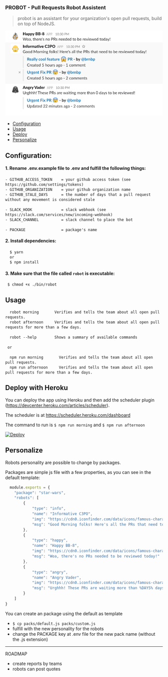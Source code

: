 ### PROBOT - Pull Requests Robot Assistent

> probot is an assistant for your organization's open pull requests, build on top of NodeJS.

![screenshot](https://github.com/brnbp/probot/blob/master/imgs/example.png)


- [Configuration](#configuration)
- [Usage](#usage)
- [Deploy](#deploy-with-heroku)
- [Personalize](#personalize)


## Configuration:
 #### 1. Rename .env.example file to .env and fulfill the following things:
    - GITHUB_ACCESS_TOKEN    = your github access token (see https://github.com/settings/tokens)
    - GITHUB_ORGANIZATION    = your github organization name
    - GITHUB_STALE_DAYS      = the number of days that a pull request without any movement is considered stale

    - SLACK_HOOK             = slack webhook (see https://slack.com/services/new/incoming-webhook)
    - SLACK_CHANNEL          = slack channel to place the bot

    - PACKAGE                = package's name 
   


 #### 2. Install dependencies:
  ````
    $ yarn 
    or
    $ npm install
  ````

 #### 3. Make sure that the file called `robot` is executable:
  ````
   $ chmod +x ./bin/robot
  ````


## Usage

   ````
     robot morning       Verifies and tells the team about all open pull requests.
     robot afternoon     Verifies and tells the team about all open pull requests for more than a few days.

     robot --help        Shows a summary of available commands
   
    or
   
     npm run morning       Verifies and tells the team about all open pull requests.
     npm run afternoon     Verifies and tells the team about all open pull requests for more than a few days.
   ````

## Deploy with Heroku
You can deploy the app using Heroku and then add the scheduler plugin (https://devcenter.heroku.com/articles/scheduler).

The scheduler is at https://scheduler.heroku.com/dashboard

The command to run is ````$ npm run morning```` and ````$ npm run afternoon````

[![Deploy](https://www.herokucdn.com/deploy/button.png)](https://heroku.com/deploy)


## Personalize
Robots personality are possible to change by packages.

Packages are simple js file with a few properties, as you can see in the default template:

````javascript
  module.exports = {
    "package": "star-wars",
    "robots": [
        {
            "type": "info",
            "name": "Informative C3PO",
            "img": "https://cdn0.iconfinder.com/data/icons/famous-character-vol-1-colored/48/JD-34-128.png",
            "msg": "Good Morning folks! Here's all the PRs that need to be reviewed today!"
        },
        {
            "type": "happy",
            "name": "Happy BB-8",
            "img": "https://cdn0.iconfinder.com/data/icons/famous-character-vol-1-colored/48/JD-41-128.png",
            "msg": "Woa, there's no PRs needed to be reviewed today!"
        },
        {
            "type": "angry",
            "name": "Angry Vader",
            "img": "https://cdn0.iconfinder.com/data/icons/famous-character-vol-1-colored/48/JD-33-128.png",
            "msg": "Urghhh! These PRs are waiting more than %DAYS% days to be reviewed!"
        }
    ]
}
````

You can create an package using the default as template
  - ````$ cp packs/default.js packs/custom.js````
  - fulfill with the new personality for the robots
  - change the PACKAGE key at .env file for the new pack name (without the .js extension)


---


ROADMAP
  - create reports by teams
  - robots can post quotes
